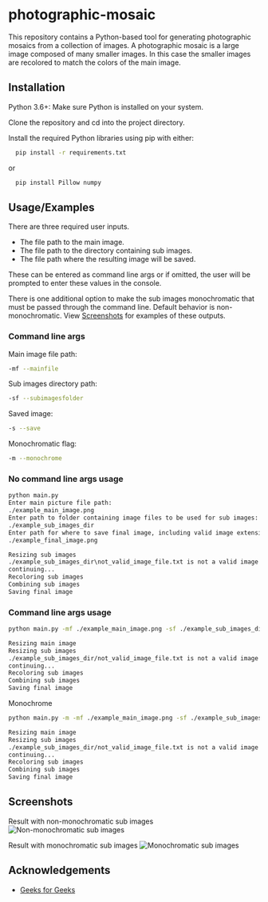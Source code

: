 ﻿# photographic-mosaic

This repository contains a Python-based tool for generating photographic mosaics from a collection of images. A photographic mosaic is a large image composed of many smaller images. In this case the smaller images are recolored to match the colors of the main image.


## Installation  

Python 3.6+: Make sure Python is installed on your system.  

Clone the repository and cd into the project directory.

Install the required Python libraries using pip with either:  

```bash
  pip install -r requirements.txt
```
or

```bash
  pip install Pillow numpy
```
    
## Usage/Examples

There are three required user inputs. 
- The file path to the main image. 
- The file path to the directory containing sub images. 
- The file path where the resulting image will be saved.

These can be entered as command line args or if omitted, the user will be prompted to enter these values in the console. 

There is one additional option to make the sub images monochromatic that must be passed through the command line. Default behavior is non-monochromatic. View [Screenshots](#screenshots) for examples of these outputs.

### Command line args
Main image file path:
```bash
-mf --mainfile
```
Sub images directory path:
```bash
-sf --subimagesfolder
```
Saved image:
```bash
-s --save
```
Monochromatic flag:
```bash
-m --monochrome
```

### No command line args usage
```bash
python main.py
Enter main picture file path:
./example_main_image.png
Enter path to folder containing image files to be used for sub images:
./example_sub_images_dir
Enter path for where to save final image, including valid image extension:
./example_final_image.png

Resizing sub images
./example_sub_images_dir\not_valid_image_file.txt is not a valid image file and will not be used in output
continuing...
Recoloring sub images
Combining sub images
Saving final image
```

### Command line args usage

```bash
python main.py -mf ./example_main_image.png -sf ./example_sub_images_dir/ -s ./example_final_image.png

Resizing main image
Resizing sub images
./example_sub_images_dir/not_valid_image_file.txt is not a valid image file and will not be used in output
continuing...
Recoloring sub images
Combining sub images
Saving final image
```

Monochrome
```bash
python main.py -m -mf ./example_main_image.png -sf ./example_sub_images_dir/ -s ./example_monochrome_sub_images.png

Resizing main image
Resizing sub images
./example_sub_images_dir/not_valid_image_file.txt is not a valid image file and will not be used in output
continuing...
Recoloring sub images
Combining sub images
Saving final image
```


## Screenshots

Result with non-monochromatic sub images
![Non-monochromatic sub images](./example_final_image.png)

Result with monochromatic sub images
![Monochromatic sub images](./example_monochrome_sub_images.png)


## Acknowledgements

 - [Geeks for Geeks](https://www.geeksforgeeks.org/check-if-a-file-is-valid-image-with-python/)
